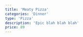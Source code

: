 ```yaml
---
title: 'Meaty Pizza'
categories: 'Dinner'
type: 'Pizza'
description: 'Epic blah blah blah'
price: 89
---
```

